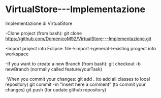 # VirtualStore---Implementazione
Implementazione di VirtualStore

-Clone project (from bash):
git clone https://github.com/DomenicoM92/VirtualStore---Implementazione.git

-Import project into Eclipse:
file->import->general->existing progect into workspace

-If you want to create a new Branch (from bash):
git checkout -b newBranch (normally called feature/yourTask)

-When you commit your changes:
git add . (to add all classes to local repository)
git commit -m "insert here a comment" (to commit your changes)
git push (for update github repository)
